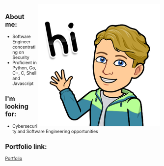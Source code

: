 <img src="https://github.com/rolla-cluster/rolla-cluster/blob/main/Image%20from%20iOS.png?raw=true" align="right">

## About me:

- Software Engineer concentrating on Security
- Proficient in Python, Go, C+, C, Shell and Javascript

## I'm looking for:
- Cybersecurity and Software Engineering opportunities

## Portfolio link:

[Portfolio](https://rolla-cluster.github.io/) 

<!---
rolla-cluster/rolla-cluster is a ✨ special ✨ repository because its `README.md` (this file) appears on your GitHub profile.
You can click the Preview link to take a look at your changes.
--->
